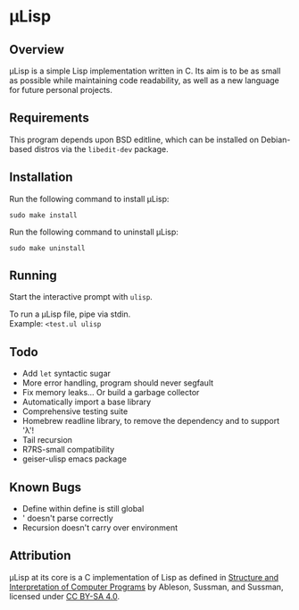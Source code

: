 # µLisp

## Overview

µLisp is a simple Lisp implementation written in C.
Its aim is to be as small as possible while maintaining code readability,
as well as a new language for future personal projects.

## Requirements

This program depends upon BSD editline,
which can be installed on Debian-based distros via the `libedit-dev` package.

## Installation

Run the following command to install µLisp:

`sudo make install`

Run the following command to uninstall µLisp:

`sudo make uninstall`
	
## Running

Start the interactive prompt with `ulisp`.

To run a µLisp file, pipe via stdin.  
Example: `<test.ul ulisp`

## Todo

- Add `let` syntactic sugar
- More error handling, program should never segfault
- Fix memory leaks... Or build a garbage collector
- Automatically import a base library
- Comprehensive testing suite
- Homebrew readline library, to remove the dependency and to support 'λ'!
- Tail recursion
- R7RS-small compatibility
- geiser-ulisp emacs package

## Known Bugs

- Define within define is still global
- ' doesn't parse correctly
- Recursion doesn't carry over environment

## Attribution

µLisp at its core is a C implementation of Lisp as defined in [Structure and Interpretation of Computer Programs](https://mitpress.mit.edu/sites/default/files/sicp/full-text/book/book.html) by Ableson, Sussman, and Sussman, licensed under [CC BY-SA 4.0](https://creativecommons.org/licenses/by-sa/4.0/).
